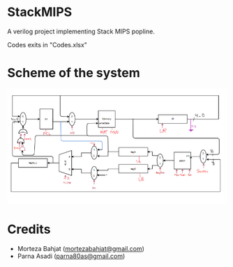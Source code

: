# StackMIPS

A verilog project implementing Stack MIPS popline.

Codes exits in "Codes.xlsx"

# Scheme of the system

![datapath](./datapath.PNG)


# Credits
- Morteza Bahjat (mortezabahjat@gmail.com)
- Parna Asadi (parna80as@gmail.com)
